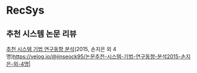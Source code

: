 # RecSys

## 추천 시스템 논문 리뷰

[추천 시스템 기법 연구동향 분석](https://www.ndsl.kr/ndsl/commons/util/ndslOriginalView.do?dbt=JAKO&cn=JAKO201512053817215&oCn=JAKO201512053817215&pageCode=PG04&journal=NJOU00290657)(2015, 손지은 외 4명)https://velog.io/@jinseock95/논문추천-시스템-기법-연구동향-분석2015-손지은-외-4명|
